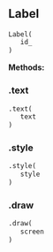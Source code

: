 #


## Label
```python 
Label(
   id_
)
```




**Methods:**


### .text
```python
.text(
   text
)
```


### .style
```python
.style(
   style
)
```


### .draw
```python
.draw(
   screen
)
```

